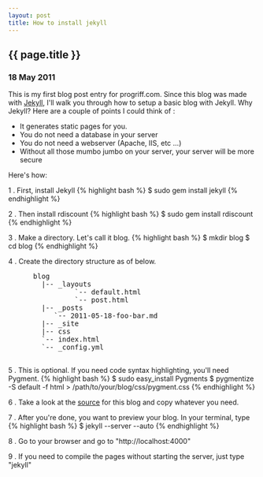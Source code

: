```yaml
---
layout: post
title: How to install jekyll
---
```


<h2>
  {{ page.title }}
</h2>

<h3>18 May 2011</h3>

This is my first blog post entry for progriff.com. Since this blog was made with <a href="https://github.com/mojombo/jekyll">Jekyll</a>, I'll walk you through how to setup a basic blog with Jekyll. Why Jekyll? Here are a couple of points I could think of :

- It generates static pages for you.
- You do not need a database in your server
- You do not need a webserver (Apache, IIS, etc ...)
- Without all those mumbo jumbo on your server, your server will be more secure

Here's how:


1 . First, install Jekyll
    {% highlight bash %}
    $ sudo gem install jekyll
    {% endhighlight %}
    
2 . Then install rdiscount
    {% highlight bash %}
    $ sudo gem install rdiscount
    {% endhighlight %}


3 . Make a directory. Let's call it blog.
    {% highlight bash %}
    $ mkdir blog
    $ cd blog
    {% endhighlight %}

4 . Create the directory structure as of below.
<pre class="text">
      blog
        |-- _layouts
                `-- default.html
                `-- post.html
        |-- _posts
           `-- 2011-05-18-foo-bar.md
        |-- _site
        |-- css
        `-- index.html
        `-- _config.yml
    
</pre>

5 . This is optional. If you need code syntax highlighting, you'll need Pygment. 
    {% highlight bash %}
    $ sudo easy_install Pygments
    $ pygmentize -S default -f html > /path/to/your/blog/css/pygment.css
    {% endhighlight %}

6 . Take a look at the <a href="https://github.com/pugnusferreus/progriff_blog">source</a> for this blog and copy whatever you need.

7 . After you're done, you want to preview your blog. In your terminal, type
    {% highlight bash %}
    $ jekyll --server --auto
    {% endhighlight %}

8 . Go to your browser and go to "http://localhost:4000"

9 . If you need to compile the pages without starting the server, just type "jekyll"